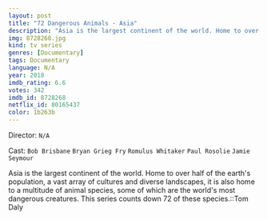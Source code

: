 ```yaml
---
layout: post
title: "72 Dangerous Animals - Asia"
description: "Asia is the largest continent of the world. Home to over half of the earth's population, a vast array of cultures and diverse landscapes, it is also home to a multitude of animal species, some of which are the world's most dangerous creatures. This series counts down 72 of these species..."
img: 8728268.jpg
kind: tv series
genres: [Documentary]
tags: Documentary 
language: N/A
year: 2018
imdb_rating: 6.6
votes: 342
imdb_id: 8728268
netflix_id: 80165437
color: 1b263b
---
```

Director: `N/A`  

Cast: `Bob Brisbane` `Bryan Grieg Fry` `Romulus Whitaker` `Paul Rosolie` `Jamie Seymour` 

Asia is the largest continent of the world. Home to over half of the earth's population, a vast array of cultures and diverse landscapes, it is also home to a multitude of animal species, some of which are the world's most dangerous creatures. This series counts down 72 of these species.::Tom Daly